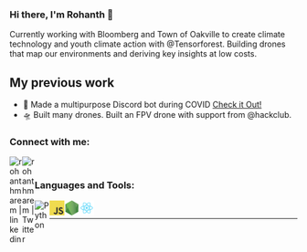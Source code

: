 
### Hi there, I'm Rohanth 👋

Currently working with Bloomberg and Town of Oakville to create climate technology and youth climate action with @Tensorforest.
Building drones that map our environments and deriving key insights at low costs.
  
## My previous work
- 🤖 Made a multipurpose Discord bot during COVID [Check it Out!][alphabot]
- 🛸 Built many drones. Built an FPV drone with support from @hackclub.
  
### Connect with me:
[<img align="left" alt="rohanthmarem | linkedin" width="22px" src="https://www.svgrepo.com/show/448234/linkedin.svg" />][linkedin]
[<img align="left" alt="rohanthmarem | Twitter" width="22px" src="https://www.svgrepo.com/show/475689/twitter-color.svg" />][twitter]


<br />

### Languages and Tools:
[<img align="left" alt="Python" width="26px" src="https://www.svgrepo.com/show/452091/python.svg" />][python]
[<img align="left" alt="JavaScript" width="26px" src="https://raw.githubusercontent.com/github/explore/80688e429a7d4ef2fca1e82350fe8e3517d3494d/topics/javascript/javascript.png" />][js]
[<img align="left" alt="Node.js" width="26px" src="https://raw.githubusercontent.com/github/explore/80688e429a7d4ef2fca1e82350fe8e3517d3494d/topics/nodejs/nodejs.png" />][node]
[<img align="left" alt="React" width="26px" src="https://raw.githubusercontent.com/github/explore/80688e429a7d4ef2fca1e82350fe8e3517d3494d/topics/react/react.png" />][react]
<br />

---


[website]: https://rohanth.co
[course]: asdfasdf
[alphabot]: https://github.com/ultratrikx/AlphaBot
[twitter]: https://twitter.com/ultratrikx
[linkedin]: https://www.linkedin.com/in/rohanth-marem/
[instagram]: https://www.instagram.com/rohanht_/?hl=ur
[vsc]: https://code.visualstudio.com/
[html5]: https://en.wikipedia.org/wiki/HTML5
[css]: https://en.wikipedia.org/wiki/CSS
[python]: https://python.org 
[js]: https://en.wikipedia.org/wiki/JavaScript
[react]: https://reactjs.org/
[node]: https://nodejs.org/en/
[mongodb]: https://www.mongodb.com/
[github]: https://github.com/
